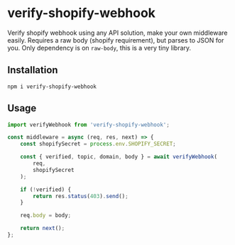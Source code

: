 # verify-shopify-webhook

Verify shopify webhook using any API solution, make your own middleware easily.
Requires a raw body (shopify requirement), but parses to JSON for you.
Only dependency is on `raw-body`, this is a very tiny library.

## Installation

`npm i verify-shopify-webhook`

## Usage

```typescript
import verifyWebhook from 'verify-shopify-webhook';

const middleware = async (req, res, next) => {
    const shopifySecret = process.env.SHOPIFY_SECRET;

    const { verified, topic, domain, body } = await verifyWebhook(
        req,
        shopifySecret
    );

    if (!verified) {
        return res.status(403).send();
    }

    req.body = body;

    return next();
};
```
